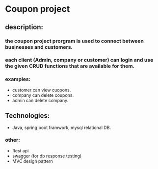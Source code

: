 # Coupon project
## description:
### the coupon project prorgram is used to connect between businesses and customers.
### each client (Admin, company or customer) can login and use the given CRUD functions that are available for them.
### examples:
* customer can view cuopons.
* company can delete coupons.
* admin can delete company.

## Technologies:
* Java, spring boot framwork, mysql relational DB.

### other:
* Rest api 
* swagger (for db response testing)
* MVC design pattern
